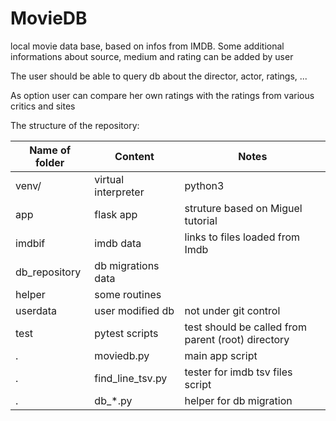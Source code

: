 # MovieDB
local movie data base, based on infos from IMDB. 
Some additional informations about source, medium and rating can be added by user

The user should be able to query db about the director, actor, ratings, ...

As option user can compare her own ratings with the ratings from various critics and sites

The structure of the repository:

| Name of folder | Content | Notes |
| ---- | ---- | ---- |
| venv/ | virtual interpreter | python3 |
| app | flask app | struture based on Miguel tutorial |
| imdbif | imdb data | links to files loaded from Imdb |
| db_repository | db migrations data |  |
| helper | some routines |  |
| userdata | user modified db | not under git control |
| test | pytest scripts | test should be called from parent (root) directory | 
| . | moviedb.py | main app script |
| . | find_line_tsv.py | tester for imdb tsv files script |
| . | db_*.py | helper for db migration |


